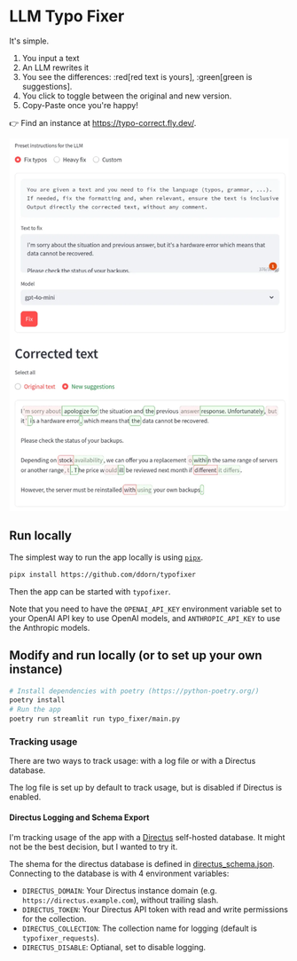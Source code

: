# LLM Typo Fixer

It's simple.
1. You input a text
2. An LLM rewrites it
3. You see the differences:
    :red[red text is yours], :green[green is suggestions].
4. You click to toggle between the original and new version.
5. Copy-Paste once you're happy!

👉 Find an instance at https://typo-correct.fly.dev/.

![Typo Fixer](./images/screenshot.webp)

## Run locally

The simplest way to run the app locally is using [`pipx`](https://pipxproject.github.io/pipx/).

```bash
pipx install https://github.com/ddorn/typofixer
```
Then the app can be started with `typofixer`.

Note that you need to have the `OPENAI_API_KEY` environment variable set to your OpenAI API key to
use OpenAI models, and `ANTHROPIC_API_KEY` to use the Anthropic models.

## Modify and run locally (or to set up your own instance)

```bash
# Install dependencies with poetry (https://python-poetry.org/)
poetry install
# Run the app
poetry run streamlit run typo_fixer/main.py
```

### Tracking usage

There are two ways to track usage: with a log file or with a Directus database.

The log file is set up by default to track usage, but is disabled if Directus is enabled.

#### Directus Logging and Schema Export

I'm tracking usage of the app with a [Directus](https://directus.io/) self-hosted database. It might not be the best decision, but I wanted to try it.

The shema for the directus database is defined in [directus_schema.json](./typos_web/directus_schema.json). Connecting to the database is with 4 environment variables:
- `DIRECTUS_DOMAIN`: Your Directus instance domain (e.g. `https://directus.example.com`), without trailing slash.
- `DIRECTUS_TOKEN`: Your Directus API token with read and write permissions for the collection.
- `DIRECTUS_COLLECTION`: The collection name for logging (default is `typofixer_requests`).
- `DIRECTUS_DISABLE`: Optianal, set to disable logging.

<!-- If you find it useful, [please contribute](https://paypal.me/diegodorn), each request costs me ~1 cent. -->
